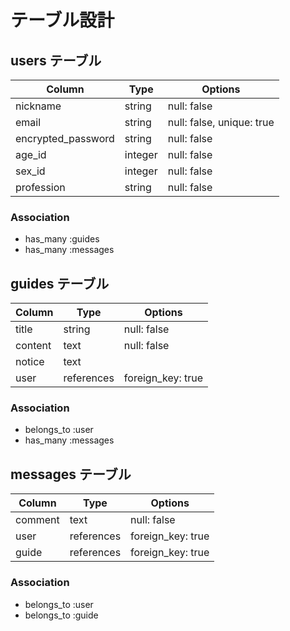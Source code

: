 # テーブル設計

## users テーブル

| Column              | Type     | Options                    |
| ------------------- | -------- | -------------------------- |
| nickname            | string   | null: false                |
| email               | string   | null: false, unique: true  |
| encrypted_password  | string   | null: false                |
| age_id              | integer  | null: false                |
| sex_id              | integer  | null: false                |
| profession          | string   | null: false                |

### Association
- has_many :guides
- has_many :messages

## guides テーブル

| Column              | Type        | Options                    |
| ------------------- | ----------- | -------------------------- |
| title               | string      | null: false                |
| content             | text        | null: false                |
| notice              | text        |                            |
| user                | references  | foreign_key: true          |

### Association
- belongs_to :user
- has_many   :messages

## messages テーブル

| Column              | Type        | Options                    |
| ------------------- | ----------- | -------------------------- |
| comment             | text        | null: false                |
| user                | references  | foreign_key: true          |
| guide               | references  | foreign_key: true          |

### Association
- belongs_to :user
- belongs_to :guide



